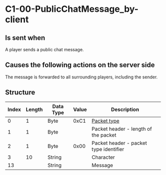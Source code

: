 # C1-00-PublicChatMessage_by-client

## Is sent when

A player sends a public chat message.

## Causes the following actions on the server side

The message is forwarded to all surrounding players, including the sender.

## Structure

| Index | Length | Data Type | Value | Description |
|-------|--------|-----------|-------|-------------|
| 0 | 1 |   Byte   | 0xC1  | [Packet type](PacketTypes.md) |
| 1 | 1 |    Byte   |      | Packet header - length of the packet |
| 2 | 1 |    Byte   | 0x00  | Packet header - packet type identifier |
| 3 | 10 | String |  | Character |
| 13 |  | String |  | Message |
